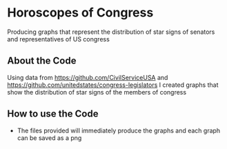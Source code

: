 # Horoscopes of Congress
Producing graphs that represent the distribution of star signs of senators and representatives of US congress

## About the Code
Using data from https://github.com/CivilServiceUSA and https://github.com/unitedstates/congress-legislators I created graphs that show the distribution of star signs of the members of congress

## How to use the Code
* The files provided will immediately produce the graphs and each graph can be saved as a png
